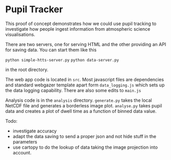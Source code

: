 # Pupil Tracker

This proof of concept demonstrates how we could use pupil tracking to investigate how people ingest information from atmospheric science visualisations.

There are two servers, one for serving HTML and the other providing an API for saving data. You can start them like this

`python simple-htts-server.py`
`python data-server.py`

in the root directory.

The web app code is located in `src`. Most javascript files are dependencies and standard webgazer template apart form `data_logging.js` which sets up the data logging capability. There are also some edits to `main.js`

Analysis code is in the `analysis` directory. `generate.py` takes the local NetCDF file and generates a borderless image plot. `analyse.py` takes pupil data and creates a plot of dwell time as a function of binned data value.

Todo:
* investigate accuracy
* adapt the data saving to send a proper json and not hide stuff in the parameters
* use cartopy to do the lookup of data taking the image projection into account.